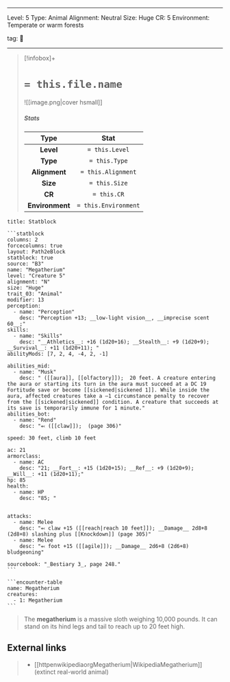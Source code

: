 
---


Level: 5
Type: Animal
Alignment: Neutral
Size: Huge
CR: 5
Environment: Temperate or warm forests


tag: 👹

---

> [!infobox]+
> #  `= this.file.name`
> ![[image.png|cover hsmall]]
> ##### Stats
> Type | Stat |
> :---:|:---:|
> **Level** | `= this.Level` |
> **Type** | `= this.Type` |
> **Alignment** | `= this.Alignment` |
> **Size** | `= this.Size` |
> **CR** | `= this.CR` |
> **Environment** | `= this.Environment` |




````ad-info
title: Statblock

```statblock
columns: 2
forcecolumns: true
layout: Path2eBlock
statblock: true
source: "B3"
name: "Megatherium"
level: "Creature 5"
alignment: "N"
size: "Huge"
trait_03: "Animal"
modifier: 13
perception:
  - name: "Perception"
    desc: "Perception +13; __low-light vision__, __imprecise scent 60__;"
skills:
  - name: "Skills"
    desc: "__Athletics__: +16 (1d20+16); __Stealth__: +9 (1d20+9); __Survival__: +11 (1d20+11); "
abilityMods: [7, 2, 4, -4, 2, -1]

abilities_mid:
  - name: "Musk"
    desc: " ([[aura]], [[olfactory]]);  20 feet. A creature entering the aura or starting its turn in the aura must succeed at a DC 19 Fortitude save or become [[sickened|sickened 1]]. While inside the aura, affected creatures take a –1 circumstance penalty to recover from the [[sickened|sickened]] condition. A creature that succeeds at its save is temporarily immune for 1 minute."
abilities_bot:
  - name: "Rend"
    desc: "⬻ ([[claw]]);  (page 306)"

speed: 30 feet, climb 10 feet

ac: 21
armorclass:
  - name: AC
    desc: "21; __Fort__: +15 (1d20+15); __Ref__: +9 (1d20+9); __Will__: +11 (1d20+11);"
hp: 85
health:
  - name: HP
    desc: "85; "


attacks:
  - name: Melee
    desc: "⬻ claw +15 ([[reach|reach 10 feet]]); __Damage__ 2d8+8 (2d8+8) slashing plus [[Knockdown]] (page 305)"
  - name: Melee
    desc: "⬻ foot +15 ([[agile]]); __Damage__ 2d6+8 (2d6+8) bludgeoning"

sourcebook: "_Bestiary 3_, page 248."
```

```encounter-table
name: Megatherium
creatures:
  - 1: Megatherium
```

````



> The **megatherium** is a massive sloth weighing 10,000 pounds. It can stand on its hind legs and tail to reach up to 20 feet high.




## External links

> - [[httpenwikipediaorgMegatherium|WikipediaMegatherium]] (extinct real-world animal)






